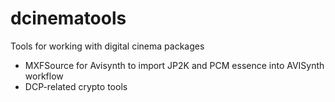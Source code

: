 # dcinematools
Tools for working with digital cinema packages

* MXFSource for Avisynth to import JP2K and PCM essence into AVISynth workflow
* DCP-related crypto tools
